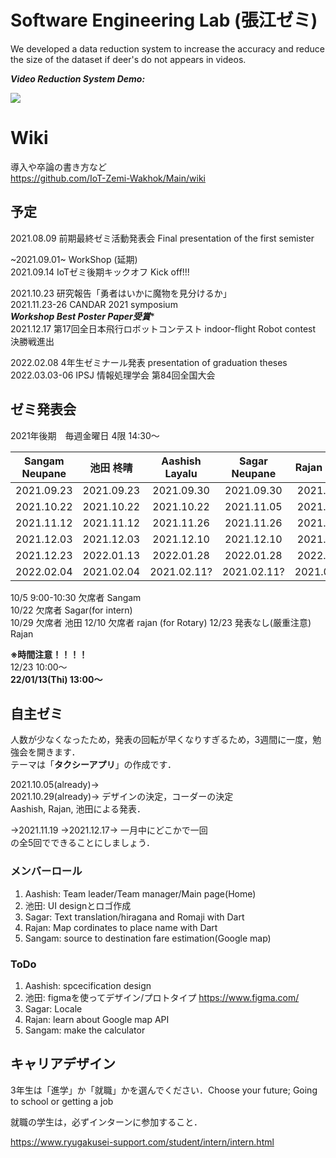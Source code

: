 # Software Engineering Lab (張江ゼミ)

We developed a data reduction system to increase the accuracy and reduce the size of the dataset if deer's do not appears in videos.



***Video Reduction System Demo:***

![](https://github.com/jharie/harie-Zemi/blob/main/git.gif)

# Wiki
導入や卒論の書き方など  
https://github.com/IoT-Zemi-Wakhok/Main/wiki


## 予定

2021.08.09 前期最終ゼミ活動発表会  Final presentation of the first semister

~2021.09.01~ WorkShop (延期)  
2021.09.14 IoTゼミ後期キックオフ  Kick off!!!  

2021.10.23 研究報告「勇者はいかに魔物を見分けるか」  
2021.11.23-26 CANDAR 2021 symposium  
***Workshop Best Poster Paper受賞****  
2021.12.17 第17回全日本飛行ロボットコンテスト  indoor-flight Robot contest  
決勝戦進出  

2022.02.08 4年生ゼミナール発表 presentation of graduation theses  
2022.03.03-06 IPSJ 情報処理学会 第84回全国大会

## ゼミ発表会
2021年後期　毎週金曜日 4限 14:30～

| Sangam Neupane | 池田 柊晴 |Aashish Layalu | Sagar Neupane | Rajan Bhutel |
|  :---:| :---: |  :---: |  :---: |  :---: |
| 2021.09.23| 2021.09.23|2021.09.30| 2021.09.30 | 2021.09.30 |
| 2021.10.22  | 2021.10.22  |2021.10.22 | 2021.11.05  | 2021.11.05  |
| 2021.11.12  | 2021.11.12  |2021.11.26 | 2021.11.26  | 2021.11.26  |
| 2021.12.03  | 2021.12.03  |2021.12.10 | 2021.12.10  | 2021.12.13|
| 2021.12.23  | 2022.01.13  |2022.01.28 | 2022.01.28  | 2022.01.28 |
| 2022.02.04  | 2021.02.04  |2021.02.11? | 2021.02.11?  | 2021.02.11? |
  
10/5 9:00-10:30 欠席者 Sangam  
10/22 欠席者 Sagar(for intern)  
10/29 欠席者 池田
12/10 欠席者 rajan (for Rotary)
12/23 発表なし(厳重注意) Rajan  

**※時間注意！！！！**  
12/23 10:00～  
**22/01/13(Thi) 13:00～**  


## 自主ゼミ

人数が少なくなったため，発表の回転が早くなりすぎるため，3週間に一度，勉強会を開きます．  
テーマは「**タクシーアプリ**」の作成です．

2021.10.05(already)→   
2021.10.29(already)→ 
デザインの決定，コーダーの決定  
Aashish, Rajan, 池田による発表．  


→2021.11.19
→2021.12.17→
一月中にどこかで一回  
の全5回でできることにしましょう．

### メンバーロール
1. Aashish: Team leader/Team manager/Main page(Home)
2. 池田: UI designとロゴ作成
3. Sagar: Text translation/hiragana and Romaji with Dart
4. Rajan: Map cordinates to place name with Dart
5. Sangam:  source to destination fare estimation(Google map)


### ToDo

1. Aashish: spcecification design  
2. 池田: figmaを使ってデザイン/プロトタイプ https://www.figma.com/
3. Sagar: Locale
4. Rajan: learn about Google map API
5. Sangam: make the calculator


## キャリアデザイン
3年生は「進学」か「就職」かを選んでください．Choose your future; Going to school or getting a job

就職の学生は，必ずインターンに参加すること．

https://www.ryugakusei-support.com/student/intern/intern.html
